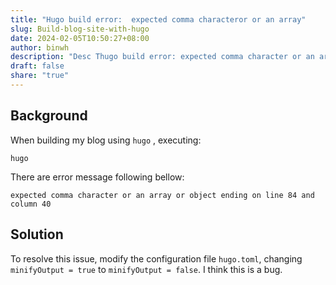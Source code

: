 ```yaml
---
title: "Hugo build error:  expected comma characteror or an array"
slug: Build-blog-site-with-hugo
date: 2024-02-05T10:50:27+08:00
author: binwh
description: "Desc Thugo build error: expected comma character or an array or object ending on lineext."
draft: false
share: "true"
---
```

## Background

When building my blog using `hugo` , executing:

```shell
hugo
```

There are error message following bellow: 

```shell
expected comma character or an array or object ending on line 84 and column 40
```

## Solution

To resolve this issue, modify the configuration file `hugo.toml`, changing  `minifyOutput = true` to `minifyOutput = false`. I think this is a bug.

